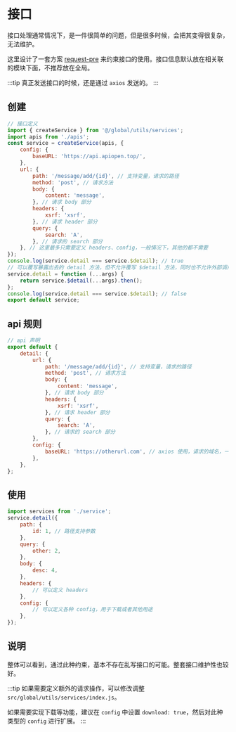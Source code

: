 # 接口

接口处理通常情况下，是一件很简单的问题，但是很多时候，会把其变得很复杂，无法维护。

这里设计了一套方案 [request-pre](https://github.com/zhangsanshi/request-pre) 来约束接口的使用。接口信息默认放在相关联的模块下面，不推荐放在全局。

:::tip
真正发送接口的时候，还是通过 `axios` 发送的。
:::

## 创建

```javascript
// 接口定义
import { createService } from '@/global/utils/services';
import apis from './apis';
const service = createService(apis, {
    config: {
        baseURL: 'https://api.apiopen.top/',
    },
    url: {
        path: '/message/add/{id}', // 支持变量，请求的路径
        method: 'post', // 请求方法
        body: {
            content: 'message',
        }, // 请求 body 部分
        headers: {
            xsrf: 'xsrf',
        }, // 请求 header 部分
        query: {
            search: 'A',
        }, // 请求的 search 部分
    }, // 这里最多只需要定义 headers、config，一般情况下，其他的都不需要
});
console.log(service.detail === service.$detail); // true
// 可以覆写暴露出去的 detail 方法，但不允许覆写 $detail 方法，同时也不允许外部调用 $detail 方法
service.detail = function (...args) {
    return service.$detail(...args).then();
};
console.log(service.detail === service.$detail); // false
export default service;
```

## api 规则

```javascript
// api 声明
export default {
    detail: {
        url: {
            path: '/message/add/{id}', // 支持变量，请求的路径
            method: 'post', // 请求方法
            body: {
                content: 'message',
            }, // 请求 body 部分
            headers: {
                xsrf: 'xsrf',
            }, // 请求 header 部分
            query: {
                search: 'A',
            }, // 请求的 search 部分
        },
        config: {
            baseURL: 'https://otherurl.com', // axios 使用，请求的域名，一般不需要写，跨域需要
        },
    },
};
```

## 使用

```javascript
import services from './service';
service.detail({
    path: {
        id: 1, // 路径支持参数
    },
    query: {
        other: 2,
    },
    body: {
        desc: 4,
    },
    headers: {
        // 可以定义 headers
    },
    config: {
        // 可以定义各种 config，用于下载或者其他用途
    },
});
```

## 说明

整体可以看到，通过此种约束，基本不存在乱写接口的可能。整套接口维护性也较好。

:::tip
如果需要定义额外的请求操作，可以修改调整 `src/global/utils/services/index.js`。

如果需要实现下载等功能，建议在 `config` 中设置 `download: true`，然后对此种类型的 `config` 进行扩展。
:::
